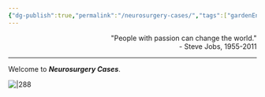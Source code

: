 ```yaml
---
{"dg-publish":true,"permalink":"/neurosurgery-cases/","tags":["gardenEntry"],"created":"2023-05-27T13:58:35.000-07:00","updated":"2023-10-17T17:16:28.193-07:00"}
---
```


<div align="right">
"People with passion can change the world."<br>
- Steve Jobs, 1955-2011
</div>

---

Welcome to ***Neurosurgery Cases***. 

![|288](https://i.imgur.com/JrGHyGc.jpg)